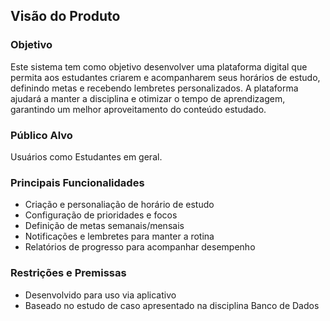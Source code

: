 ## Visão do Produto
### Objetivo
Este sistema tem como objetivo desenvolver uma plataforma digital que permita aos estudantes criarem e acompanharem seus horários de estudo, definindo metas e recebendo lembretes personalizados. A plataforma ajudará a manter a disciplina e otimizar o tempo de aprendizagem, garantindo um melhor aproveitamento do conteúdo estudado.

### Público Alvo 
Usuários como Estudantes em geral.

### Principais Funcionalidades 
* Criação e personaliação de horário de estudo
* Configuração de prioridades e focos
* Definição de metas semanais/mensais
* Notificações e lembretes para manter a rotina
* Relatórios de progresso para acompanhar desempenho

### Restrições e Premissas
* Desenvolvido para uso via aplicativo
* Baseado no estudo de caso apresentado na disciplina Banco de Dados




